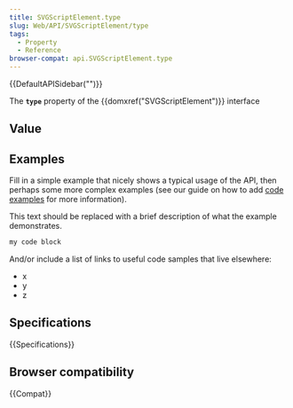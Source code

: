 ```yaml
---
title: SVGScriptElement.type
slug: Web/API/SVGScriptElement/type
tags:
  - Property
  - Reference
browser-compat: api.SVGScriptElement.type
---
```

{{DefaultAPISidebar("")}}

The **`type`** property of the {{domxref("SVGScriptElement")}} interface 

## Value



## Examples

Fill in a simple example that nicely shows a typical usage of the API, then perhaps some more complex examples (see our guide on how to add [code examples](/en-US/docs/MDN/Contribute/Structures/Code_examples) for more information).

This text should be replaced with a brief description of what the example demonstrates.

```js
my code block
```

And/or include a list of links to useful code samples that live elsewhere:

*   x
*   y
*   z

## Specifications

{{Specifications}}

## Browser compatibility

{{Compat}}


